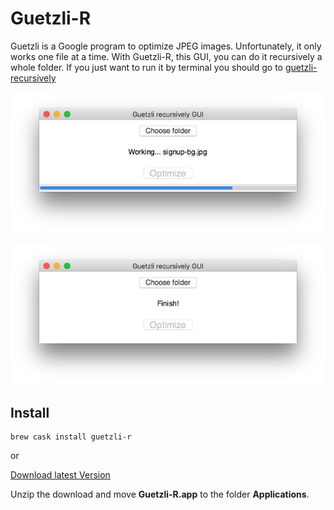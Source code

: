 # Guetzli-R
Guetzli is a Google program to optimize JPEG images. Unfortunately, it only works one file at a time. With Guetzli-R, this GUI, you can do it recursively a whole folder. If you just want to run it by terminal you should go to [guetzli-recursively](https://github.com/tanrax/guetzli-recursively)

![1](https://github.com/tanrax/guetzli-recursively-gui/blob/master/screenshots/1.jpg)

![2](https://github.com/tanrax/guetzli-recursively-gui/blob/master/screenshots/2.jpg)

## Install 
```
brew cask install guetzli-r
```
or

[Download latest Version](https://github.com/tanrax/guetzli-recursively-gui/raw/master/dist/guetzli-r.zip)

Unzip the download and move **Guetzli-R.app** to the folder **Applications**.
